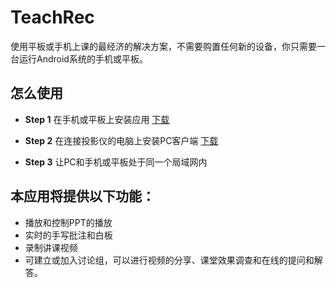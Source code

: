 # TeachRec

使用平板或手机上课的最经济的解决方案，不需要购置任何新的设备，你只需要一台运行Android系统的手机或平板。

## 怎么使用


* **Step 1** 在手机或平板上安装应用 [下载](https://play.google.com/store/apps/details?id=com.alei.teachrec) 

* **Step 2** 在连接投影仪的电脑上安装PC客户端 [下载](http://download.teachrec.com/pc-installer.exe)

* **Step 3** 让PC和手机或平板处于同一个局域网内

## 本应用将提供以下功能：
* 播放和控制PPT的播放
* 实时的手写批注和白板
* 录制讲课视频
* 可建立或加入讨论组，可以进行视频的分享、课堂效果调查和在线的提问和解答。
